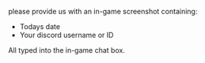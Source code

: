 please provide us with an in-game screenshot containing:

- Todays date
- Your discord username or ID

All typed into the in-game chat box.
